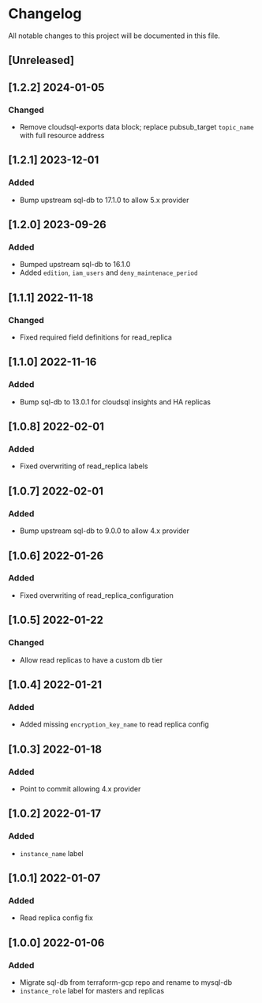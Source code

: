 # Changelog
All notable changes to this project will be documented in this file.

## [Unreleased]
## [1.2.2] 2024-01-05
### Changed
- Remove cloudsql-exports data block; replace pubsub_target `topic_name` with full resource address

## [1.2.1] 2023-12-01
### Added
- Bump upstream sql-db to 17.1.0 to allow 5.x provider

## [1.2.0] 2023-09-26
### Added
- Bumped upstream sql-db to 16.1.0
- Added `edition`, `iam_users` and `deny_maintenace_period`

## [1.1.1] 2022-11-18
### Changed
- Fixed required field definitions for read_replica

## [1.1.0] 2022-11-16
### Added
- Bump sql-db to 13.0.1 for cloudsql insights and HA replicas

## [1.0.8] 2022-02-01
### Added
- Fixed overwriting of read_replica labels

## [1.0.7] 2022-02-01
### Added
- Bump upstream sql-db to 9.0.0 to allow 4.x provider

## [1.0.6] 2022-01-26
### Added
- Fixed overwriting of read_replica_configuration

## [1.0.5] 2022-01-22
### Changed
- Allow read replicas to have a custom db tier

## [1.0.4] 2022-01-21
### Added
- Added missing `encryption_key_name` to read replica config

## [1.0.3] 2022-01-18
### Added
- Point to commit allowing 4.x provider

## [1.0.2] 2022-01-17
### Added
- `instance_name` label

## [1.0.1] 2022-01-07
### Added
- Read replica config fix

## [1.0.0] 2022-01-06
### Added
- Migrate sql-db from terraform-gcp repo and rename to mysql-db
- `instance_role` label for masters and replicas
